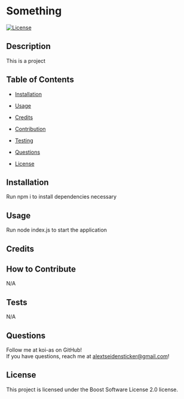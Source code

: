 
# Something
[![License](https://img.shields.io/badge/License-Boost_2.0-lightblue.svg)](https://www.boost.org/LICENSE_2_0.txt)

## Description

This is a project
  
## Table of Contents

- [Installation](#installation)
- [Usage](#usage)
- [Credits](#credits)
- [Contribution](#contribute)
- [Testing](#tests)
- [Questions](#questions)

- [License](#license)


## Installation

Run npm i to install dependencies necessary

## Usage

Run node index.js to start the application

## Credits



## How to Contribute

N/A

## Tests

N/A

## Questions

Follow me at koi-as on GitHub! </br>
If you have questions, reach me at alextseidensticker@gmail.com!


## License

This project is licensed under the Boost Software License 2.0 license.


